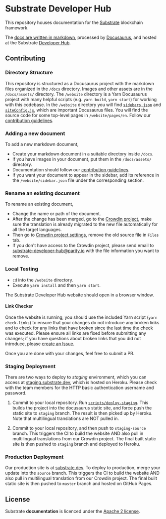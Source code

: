 # Substrate Developer Hub

This repository houses documentation for the [Substrate](https://substrate.io) blockchain framework.

The [docs are written in markdown](docs), processed by [Docusaurus](https://docusaurus.io/), and hosted at the Substrate
[Developer Hub](https://substrate.dev).

## Contributing

### Directory Structure

This repository is structured as a Docusaurus project with the markdown files organized in the `/docs` directory. Images
and other assets are in the `/docs/assets/` directory. The `/website` directory is a Yarn Docusaurus project with many
helpful scripts (e.g. `yarn build`, `yarn start`) for working with this codebase.  In the `/website` directory you will
find [`sidebars.json`](https://docusaurus.io/docs/en/navigation) and
[`siteConfig.js`](https://docusaurus.io/docs/en/site-config), which are important Docusaurus files. You will find the
source code for some top-level pages in `/website/pages/en`. Follow our [contribution guidelines](CONTRIBUTING.md).

### Adding a new document

To add a new markdown document,

* Create your markdown document in a suitable directory inside `/docs`.
* If you have images in your document, put them in the `/docs/assets/` directory.
* Documentation should follow our [contribution guidelines](CONTRIBUTING.md).
* If you want your document to appear in the sidebar, add its reference in the `/website/sidebar.json` file under the
  corresponding section.

### Rename an existing document

To rename an existing document,

* Change the name or path of the document.
* After the change has been merged, go to the [Crowdin project](https://crowdin.com/project/substrate-developer-hub),
  make sure the translation is already migrated to the new file automatically for all the target languages.
* Then go to [Crowdin project settings](https://crowdin.com/project/substrate-developer-hub/settings#files), remove the
  old source file in `Files` tab.
* If you don't have access to the Crowdin project, please send email to <substrate-developer-hub@parity.io> with the
  file information you want to remove.

### Local Testing

* `cd` into the `/website` directory.
* Execute `yarn install` and then `yarn start`.

The Substrate Developer Hub website should open in a browser window.

#### Link Checker

Once the website is running, you should use the included Yarn script (`yarn check-links`) to ensure that your changes
do not introduce any broken links and to check for any links that have broken since the last time the check was
executed. Please ensure all links are fixed before submitting any changes; if you have questions about broken links that
you did not introduce, please
[create an Issue](https://github.com/substrate-developer-hub/substrate-developer-hub.github.io/issues/new).

Once you are done with your changes, feel free to submit a PR.

### Staging Deployment

There are two ways to deploy to *staging* environment, which you can access at
[staging.substrate.dev](https://staging.substrate.dev), which is hosted on Heroku. Please check with the team members
for the HTTP basic authentication username and password.

1. Commit to your local repository. Run [`scripts/deploy-staging`](./scripts/deploy-staging). This builds the project
into the docusaurus static site, and force push the static site to `staging` branch. The result is then picked up by
Heroku. Note that multilingual translations are NOT pulled in.

2. Commit to your local repository, and then push to `staging-source` branch. This triggers the CI to build the website
AND also pull in multilingual translations from our Crowdin project. The final built static site is then pushed to
`staging` branch and deployed to Heroku.

### Production Deployment

Our production site is at [substrate.dev](https://substrate.dev). To deploy to production, merge your update into the `source`
branch. This triggers the CI to build the website AND also pull in multilingual translation from our Crowdin project.
The final built static site is then pushed to `master` branch and hosted on GitHub Pages.

## License

Substrate **documentation** is licenced under the [Apache 2 license](./LICENSE).
